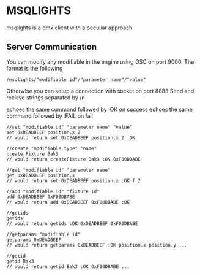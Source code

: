 # MSQLIGHTS

msqlights is a dmx client with a peculiar approach

## Server Communication

You can modify any modifiable in the engine using OSC on port 9000.
The format is the following
```
/msqlights/"modifiable id"/"parameter name"/"value"
```

Otherwise you can setup a connection with socket on port 8888
Send and recieve strings separated by /n

echoes the same command followed by :OK on success
echoes the same command followed by :FAIL on fail 

```
//set "modifiable id" "parameter name" "value"
set 0xDEADBEEF position.x 2
// would return set 0xDEADBEEF position.x 2 :OK

//create "modifiable type" "name"
create Fixture Bak3
// would return createFixture Bak3 :OK 0xF00DBABE

//get "modifiable id" "parameter name"
get 0xDEADBEEF position.x
// would return set 0xDEADBEEF position.x :OK f 2

//add "modifiable id" "fixture id"
add 0xDEADBEEF 0xF00DBABE
// would return add 0xDEADBEEF 0xF00DBABE :OK

//getids
getids
// would return getids :OK 0xDEADBEEF 0xF00DBABE

//getparams "modifiable id"
getparams 0xDEADBEEF
// would return getparams 0xDEADBEEF :OK position.x position.y ...

//getid
getid Bak3
// would return getid Bak3 :OK 0xF00DBABE ...

```
